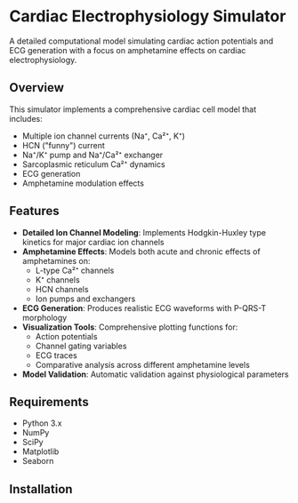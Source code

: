 # Cardiac Electrophysiology Simulator

A detailed computational model simulating cardiac action potentials and ECG generation with a focus on amphetamine effects on cardiac electrophysiology.

## Overview

This simulator implements a comprehensive cardiac cell model that includes:
- Multiple ion channel currents (Na⁺, Ca²⁺, K⁺)
- HCN ("funny") current
- Na⁺/K⁺ pump and Na⁺/Ca²⁺ exchanger
- Sarcoplasmic reticulum Ca²⁺ dynamics
- ECG generation
- Amphetamine modulation effects

## Features

- **Detailed Ion Channel Modeling**: Implements Hodgkin-Huxley type kinetics for major cardiac ion channels
- **Amphetamine Effects**: Models both acute and chronic effects of amphetamines on:
  - L-type Ca²⁺ channels
  - K⁺ channels
  - HCN channels
  - Ion pumps and exchangers
- **ECG Generation**: Produces realistic ECG waveforms with P-QRS-T morphology
- **Visualization Tools**: Comprehensive plotting functions for:
  - Action potentials
  - Channel gating variables
  - ECG traces
  - Comparative analysis across different amphetamine levels
- **Model Validation**: Automatic validation against physiological parameters

## Requirements

- Python 3.x
- NumPy
- SciPy
- Matplotlib
- Seaborn

## Installation
